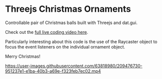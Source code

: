 # Threejs Christmas Ornaments

Controllable pair of Christmas balls built with Threejs and dat.gui.

Check out the [full live coding video here](https://youtu.be/RcDv28zRrhE).

Particularly interesting about this code is the use of the Raycaster object to focus the event listeners on the individual ornament object.

Merry Christmas!

https://user-images.githubusercontent.com/63818980/209476730-951237e1-e1ba-40b3-a69e-f323feb7ec02.mp4

